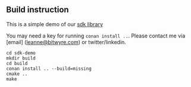 ## Build instruction

This is a simple demo of our [sdk library](https://github.com/leannejdong/sdk)

You may need a key for running `conan install ..`. Please contact me via [email]
(leanne@bitwyre.com) or twitter/linkedin.

```
cd sdk-demo
mkdir build
cd build
conan install .. --build=missing
cmake ..
make
```
```
